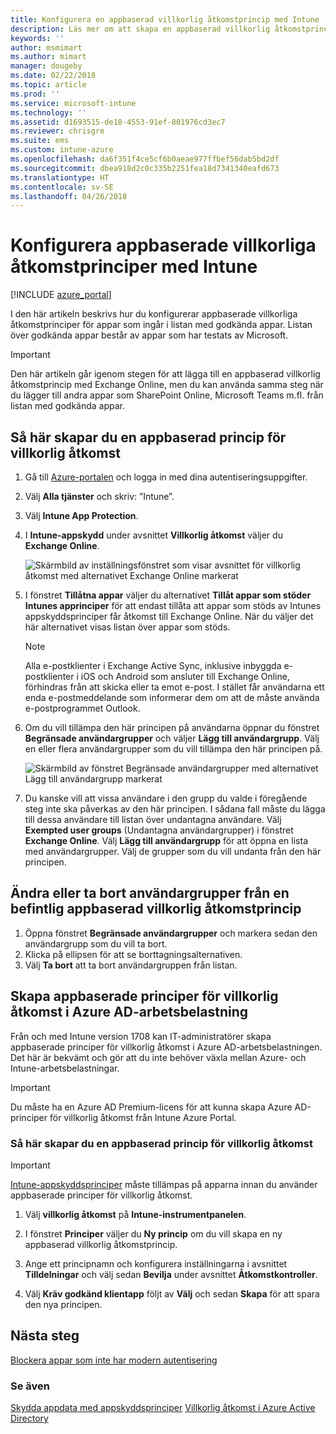 ```yaml
---
title: Konfigurera en appbaserad villkorlig åtkomstprincip med Intune
description: Läs mer om att skapa en appbaserad villkorlig åtkomstprincip med Intune.
keywords: ''
author: msmimart
ms.author: mimart
manager: dougeby
ms.date: 02/22/2018
ms.topic: article
ms.prod: ''
ms.service: microsoft-intune
ms.technology: ''
ms.assetid: d1693515-de18-4553-91ef-801976cd3ec7
ms.reviewer: chrisgre
ms.suite: ems
ms.custom: intune-azure
ms.openlocfilehash: da6f351f4ce5cf6b0aeae977ffbef56dab5bd2df
ms.sourcegitcommit: dbea918d2c0c335b2251fea18d7341340eafd673
ms.translationtype: HT
ms.contentlocale: sv-SE
ms.lasthandoff: 04/26/2018
---
```

# <a name="set-up-app-based-conditional-access-policies-with-intune"></a>Konfigurera appbaserade villkorliga åtkomstprinciper med Intune

[!INCLUDE [azure_portal](./includes/azure_portal.md)]

I den här artikeln beskrivs hur du konfigurerar appbaserade villkorliga åtkomstprinciper för appar som ingår i listan med godkända appar. Listan över godkända appar består av appar som har testats av Microsoft.

> [!IMPORTANT]
> Den här artikeln går igenom stegen för att lägga till en appbaserad villkorlig åtkomstprincip med Exchange Online, men du kan använda samma steg när du lägger till andra appar som SharePoint Online, Microsoft Teams m.fl. från listan med godkända appar.

## <a name="to-create-an-app-based-conditional-access-policy"></a>Så här skapar du en appbaserad princip för villkorlig åtkomst
1.  Gå till [Azure-portalen](https://portal.azure.com) och logga in med dina autentiseringsuppgifter.

2.  Välj **Alla tjänster** och skriv: ”Intune”.

3.  Välj **Intune App Protection**.

4.  I **Intune-appskydd** under avsnittet **Villkorlig åtkomst** väljer du **Exchange Online**.

    ![Skärmbild av inställningsfönstret som visar avsnittet för villkorlig åtkomst med alternativet Exchange Online markerat](./media/MAM-conditional-access-1.png)

6. I fönstret **Tillåtna appar** väljer du alternativet **Tillåt appar som stöder Intunes apprinciper** för att endast tillåta att appar som stöds av Intunes appskyddsprinciper får åtkomst till Exchange Online. När du väljer det här alternativet visas listan över appar som stöds.

    > [!NOTE]
    > Alla e-postklienter i Exchange Active Sync, inklusive inbyggda e-postklienter i iOS och Android som ansluter till Exchange Online, förhindras från att skicka eller ta emot e-post. I stället får användarna ett enda e-postmeddelande som informerar dem om att de måste använda e-postprogrammet Outlook.

7. Om du vill tillämpa den här principen på användarna öppnar du fönstret **Begränsade användargrupper** och väljer **Lägg till användargrupp**. Välj en eller flera användargrupper som du vill tillämpa den här principen på.

    ![Skärmbild av fönstret Begränsade användargrupper med alternativet Lägg till användargrupp markerat](./media/mam-ca-add-user-group.png)

8. Du kanske vill att vissa användare i den grupp du valde i föregående steg inte ska påverkas av den här principen. I sådana fall måste du lägga till dessa användare till listan över undantagna användare. Välj **Exempted user groups** (Undantagna användargrupper) i fönstret **Exchange Online**. Välj **Lägg till användargrupp** för att öppna en lista med användargrupper. Välj de grupper som du vill undanta från den här principen.

## <a name="to-modify-or-delete-user-groups-from-an-existing-app-based-ca-policy"></a>Ändra eller ta bort användargrupper från en befintlig appbaserad villkorlig åtkomstprincip

1. Öppna fönstret **Begränsade användargrupper** och markera sedan den användargrupp som du vill ta bort.
2. Klicka på ellipsen för att se borttagningsalternativen.
3. Välj **Ta bort** att ta bort användargruppen från listan.

## <a name="create-app-based-conditional-access-policies-in-azure-ad-workload"></a>Skapa appbaserade principer för villkorlig åtkomst i Azure AD-arbetsbelastning

Från och med Intune version 1708 kan IT-administratörer skapa appbaserade principer för villkorlig åtkomst i Azure AD-arbetsbelastningen. Det här är bekvämt och gör att du inte behöver växla mellan Azure- och Intune-arbetsbelastningar.

> [!IMPORTANT]
> Du måste ha en Azure AD Premium-licens för att kunna skapa Azure AD-principer för villkorlig åtkomst från Intune Azure Portal.

### <a name="to-create-an-app-based-conditional-access-policy"></a>Så här skapar du en appbaserad princip för villkorlig åtkomst

> [!IMPORTANT]
> [Intune-appskyddsprinciper](app-protection-policies.md) måste tillämpas på apparna innan du använder appbaserade principer för villkorlig åtkomst.

1. Välj **villkorlig åtkomst** på **Intune-instrumentpanelen**.

2. I fönstret **Principer** väljer du **Ny princip** om du vill skapa en ny appbaserad villkorlig åtkomstprincip.

4. Ange ett principnamn och konfigurera inställningarna i avsnittet **Tilldelningar** och välj sedan **Bevilja** under avsnittet **Åtkomstkontroller**.

5. Välj **Kräv godkänd klientapp** följt av **Välj** och sedan **Skapa** för att spara den nya principen.

## <a name="next-steps"></a>Nästa steg
[Blockera appar som inte har modern autentisering](app-modern-authentication-block.md)

### <a name="see-also"></a>Se även

[Skydda appdata med appskyddsprinciper](app-protection-policies.md)
[Villkorlig åtkomst i Azure Active Directory](https://docs.microsoft.com/azure/active-directory/active-directory-conditional-access)
